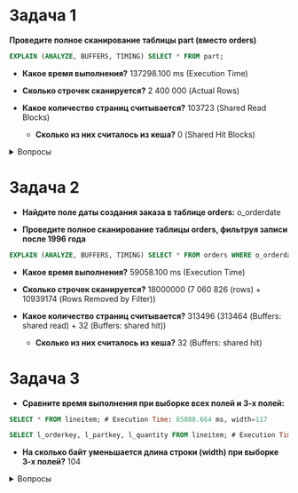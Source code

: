 # Задача 1

**Проведите полное сканирование таблицы part (вместо orders)**

```sql
EXPLAIN (ANALYZE, BUFFERS, TIMING) SELECT * FROM part;
```

* **Какое время выполнения?** 137298.100 ms (Execution Time)

* **Сколько строчек сканируется?** 2 400 000 (Actual Rows)

* **Какое количество страниц считывается?** 103723 (Shared Read Blocks)

  * **Сколько из них считалось из кеша?** 0 (Shared Hit Blocks)

<details>

<summary>Вопросы</summary>
При повторном запуске время выполнения запроса сокращается на порядок, но значения:

Shared Hit Blocks	70

Shared Read Blocks	103653

не подтвеждают активное использование кэша. Влияет кэш операционной системы? Команда

```
sudo sync; sudo sysctl -w vm.drop_caches=3
```

и рестарт контейнера не помогли.

</details>

# Задача 2

* **Найдите поле даты создания заказа в таблице orders:** o_orderdate

* **Проведите полное сканирование таблицы orders, фильтруя записи после 1996 года**

```sql
EXPLAIN (ANALYZE, BUFFERS, TIMING) SELECT * FROM orders WHERE o_orderdate > '1996-01-01';
```

* **Какое время выполнения?** 59058.100 ms (Execution Time)

* **Сколько строчек сканируется?** 18000000 (7 060 826 (rows) + 10939174 (Rows Removed by Filter))

* **Какое количество страниц считывается?** 313496 (313464 (Buffers: shared read) + 32 (Buffers: shared hit))

  * **Сколько из них считалось из кеша?** 32 (Buffers: shared hit)

# Задача 3

* **Сравните время выполнения при выборке всех полей и 3-х полей:**

```sql
SELECT * FROM lineitem; # Execution Time: 85088.664 ms, width=117

SELECT l_orderkey, l_partkey, l_quantity FROM lineitem; # Execution Time: 60000.594 ms, width=13
```

* **На сколько байт уменьшается длина строки (width) при выборке 3-х полей?** 104

<details>

<summary>Вопросы</summary>

Можно ли говорить, что выполнение этих двух запросов последовательно показательно с учетом прогрева кэша первым запросом?

</details>
